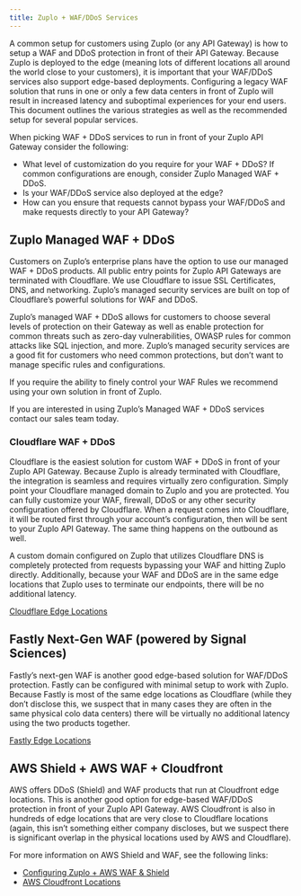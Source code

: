```yaml
---
title: Zuplo + WAF/DDoS Services
---
```


A common setup for customers using Zuplo (or any API Gateway) is how to setup a
WAF and DDoS protection in front of their API Gateway. Because Zuplo is deployed
to the edge (meaning lots of different locations all around the world close to
your customers), it is important that your WAF/DDoS services also support
edge-based deployments. Configuring a legacy WAF solution that runs in one or
only a few data centers in front of Zuplo will result in increased latency and
suboptimal experiences for your end users. This document outlines the various
strategies as well as the recommended setup for several popular services.

When picking WAF + DDoS services to run in front of your Zuplo API Gateway
consider the following:

- What level of customization do you require for your WAF + DDoS? If common
  configurations are enough, consider Zuplo Managed WAF + DDoS.
- Is your WAF/DDoS service also deployed at the edge?
- How can you ensure that requests cannot bypass your WAF/DDoS and make requests
  directly to your API Gateway?

## Zuplo Managed WAF + DDoS

Customers on Zuplo’s enterprise plans have the option to use our managed WAF +
DDoS products. All public entry points for Zuplo API Gateways are terminated
with Cloudflare. We use Cloudflare to issue SSL Certificates, DNS, and
networking. Zuplo’s managed security services are built on top of Cloudflare’s
powerful solutions for WAF and DDoS.

Zuplo’s managed WAF + DDoS allows for customers to choose several levels of
protection on their Gateway as well as enable protection for common threats such
as zero-day vulnerabilities, OWASP rules for common attacks like SQL injection,
and more. Zuplo’s managed security services are a good fit for customers who
need common protections, but don’t want to manage specific rules and
configurations.

If you require the ability to finely control your WAF Rules we recommend using
your own solution in front of Zuplo.

If you are interested in using Zuplo’s Managed WAF + DDoS services contact our
sales team today.

### Cloudflare WAF + DDoS

Cloudflare is the easiest solution for custom WAF + DDoS in front of your Zuplo
API Gateway. Because Zuplo is already terminated with Cloudflare, the
integration is seamless and requires virtually zero configuration. Simply point
your Cloudflare managed domain to Zuplo and you are protected. You can fully
customize your WAF, firewall, DDoS or any other security configuration offered
by Cloudflare. When a request comes into Cloudflare, it will be routed first
through your account’s configuration, then will be sent to your Zuplo API
Gateway. The same thing happens on the outbound as well.

A custom domain configured on Zuplo that utilizes Cloudflare DNS is completely
protected from requests bypassing your WAF and hitting Zuplo directly.
Additionally, because your WAF and DDoS are in the same edge locations that
Zuplo uses to terminate our endpoints, there will be no additional latency.

[Cloudflare Edge Locations](https://www.cloudflare.com/network/)

## Fastly Next-Gen WAF (powered by Signal Sciences)

Fastly’s next-gen WAF is another good edge-based solution for WAF/DDoS
protection. Fastly can be configured with minimal setup to work with Zuplo.
Because Fastly is most of the same edge locations as Cloudflare (while they
don’t disclose this, we suspect that in many cases they are often in the same
physical colo data centers) there will be virtually no additional latency using
the two products together.

[Fastly Edge Locations](https://www.fastly.com/network-map/)

## AWS Shield + AWS WAF + Cloudfront

AWS offers DDoS (Shield) and WAF products that run at Cloudfront edge locations.
This is another good option for edge-based WAF/DDoS protection in front of your
Zuplo API Gateway. AWS Cloudfront is also in hundreds of edge locations that are
very close to Cloudflare locations (again, this isn’t something either company
discloses, but we suspect there is significant overlap in the physical locations
used by AWS and Cloudflare).

For more information on AWS Shield and WAF, see the following links:

- [Configuring Zuplo + AWS WAF & Shield](./waf-ddos-aws-waf-shield.md)
- [AWS Cloudfront Locations](https://aws.amazon.com/cloudfront/features/?whats-new-cloudfront&whats-new-cloudfront.sort-by=item.additionalFields.postDateTime&whats-new-cloudfront.sort-order=desc)
